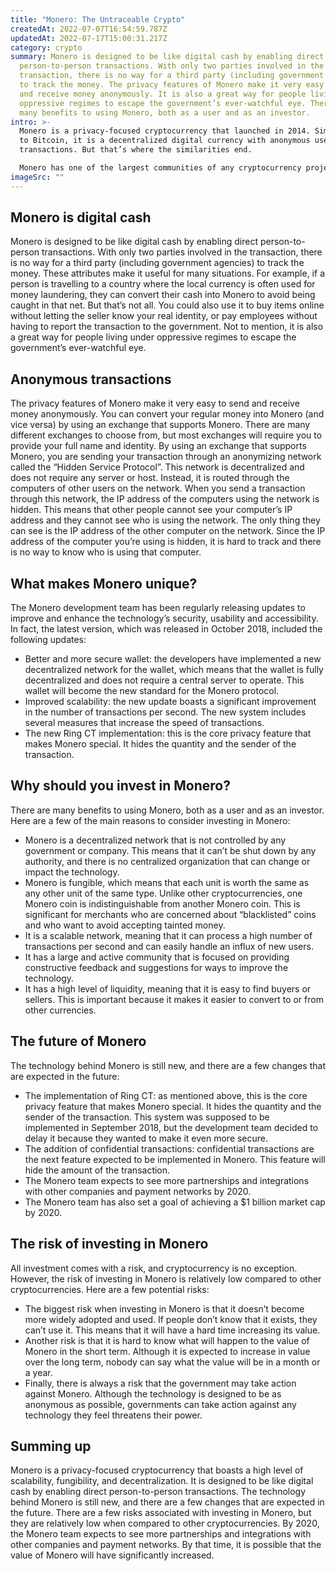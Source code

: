 ```yaml
---
title: "Monero: The Untraceable Crypto"
createdAt: 2022-07-07T16:54:59.787Z
updatedAt: 2022-07-17T15:00:31.217Z
category: crypto
summary: Monero is designed to be like digital cash by enabling direct
  person-to-person transactions. With only two parties involved in the
  transaction, there is no way for a third party (including government agencies)
  to track the money. The privacy features of Monero make it very easy to send
  and receive money anonymously. It is also a great way for people living under
  oppressive regimes to escape the government’s ever-watchful eye. There are
  many benefits to using Monero, both as a user and as an investor.
intro: >-
  Monero is a privacy-focused cryptocurrency that launched in 2014. Similar
  to Bitcoin, it is a decentralized digital currency with anonymous users and
  transactions. But that’s where the similarities end. 

  Monero has one of the largest communities of any cryptocurrency project, with over 16,000 active members on its forum and over 2,000 subscribers on its main Reddit page. These users are not just passive observers; they drive the future development of Monero by voicing their opinions and giving input on new ideas or potential changes to existing ones. This article takes into account all these aspects when explaining why you should consider investing in Monero.
imageSrc: ""
---
```


## Monero is digital cash

Monero is designed to be like digital cash by enabling direct person-to-person transactions. With only two parties involved in the transaction, there is no way for a third party (including government agencies) to track the money.
These attributes make it useful for many situations. For example, if a person is travelling to a country where the local currency is often used for money laundering, they can convert their cash into Monero to avoid being caught in that net. But that’s not all. You could also use it to buy items online without letting the seller know your real identity, or pay employees without having to report the transaction to the government. Not to mention, it is also a great way for people living under oppressive regimes to escape the government’s ever-watchful eye.

## Anonymous transactions

The privacy features of Monero make it very easy to send and receive money anonymously. You can convert your regular money into Monero (and vice versa) by using an exchange that supports Monero.
There are many different exchanges to choose from, but most exchanges will require you to provide your full name and identity. By using an exchange that supports Monero, you are sending your transaction through an anonymizing network called the “Hidden Service Protocol”. This network is decentralized and does not require any server or host. Instead, it is routed through the computers of other users on the network.
When you send a transaction through this network, the IP address of the computers using the network is hidden. This means that other people cannot see your computer’s IP address and they cannot see who is using the network. The only thing they can see is the IP address of the other computer on the network.
Since the IP address of the computer you’re using is hidden, it is hard to track and there is no way to know who is using that computer.

## What makes Monero unique?

The Monero development team has been regularly releasing updates to improve and enhance the technology’s security, usability and accessibility.
In fact, the latest version, which was released in October 2018, included the following updates:
- Better and more secure wallet: the developers have implemented a new decentralized network for the wallet, which means that the wallet is fully decentralized and does not require a central server to operate. This wallet will become the new standard for the Monero protocol.
- Improved scalability: the new update boasts a significant improvement in the number of transactions per second. The new system includes several measures that increase the speed of transactions.
- The new Ring CT implementation: this is the core privacy feature that makes Monero special. It hides the quantity and the sender of the transaction.

## Why should you invest in Monero?

There are many benefits to using Monero, both as a user and as an investor. Here are a few of the main reasons to consider investing in Monero:
- Monero is a decentralized network that is not controlled by any government or company. This means that it can’t be shut down by any authority, and there is no centralized organization that can change or impact the technology.
- Monero is fungible, which means that each unit is worth the same as any other unit of the same type. Unlike other cryptocurrencies, one Monero coin is indistinguishable from another Monero coin. This is significant for merchants who are concerned about “blacklisted” coins and who want to avoid accepting tainted money.
- It is a scalable network, meaning that it can process a high number of transactions per second and can easily handle an influx of new users.
- It has a large and active community that is focused on providing constructive feedback and suggestions for ways to improve the technology.
- It has a high level of liquidity, meaning that it is easy to find buyers or sellers. This is important because it makes it easier to convert to or from other currencies.

## The future of Monero

The technology behind Monero is still new, and there are a few changes that are expected in the future:
- The implementation of Ring CT: as mentioned above, this is the core privacy feature that makes Monero special. It hides the quantity and the sender of the transaction. This system was supposed to be implemented in September 2018, but the development team decided to delay it because they wanted to make it even more secure.
- The addition of confidential transactions: confidential transactions are the next feature expected to be implemented in Monero. This feature will hide the amount of the transaction.
- The Monero team expects to see more partnerships and integrations with other companies and payment networks by 2020.
- The Monero team has also set a goal of achieving a $1 billion market cap by 2020.

## The risk of investing in Monero

All investment comes with a risk, and cryptocurrency is no exception. However, the risk of investing in Monero is relatively low compared to other cryptocurrencies. Here are a few potential risks:
- The biggest risk when investing in Monero is that it doesn’t become more widely adopted and used. If people don’t know that it exists, they can’t use it. This means that it will have a hard time increasing its value.
- Another risk is that it is hard to know what will happen to the value of Monero in the short term. Although it is expected to increase in value over the long term, nobody can say what the value will be in a month or a year.
- Finally, there is always a risk that the government may take action against Monero. Although the technology is designed to be as anonymous as possible, governments can take action against any technology they feel threatens their power.

## Summing up

Monero is a privacy-focused cryptocurrency that boasts a high level of scalability, fungibility, and decentralization. It is designed to be like digital cash by enabling direct person-to-person transactions. The technology behind Monero is still new, and there are a few changes that are expected in the future. There are a few risks associated with investing in Monero, but they are relatively low when compared to other cryptocurrencies. By 2020, the Monero team expects to see more partnerships and integrations with other companies and payment networks. By that time, it is possible that the value of Monero will have significantly increased.
